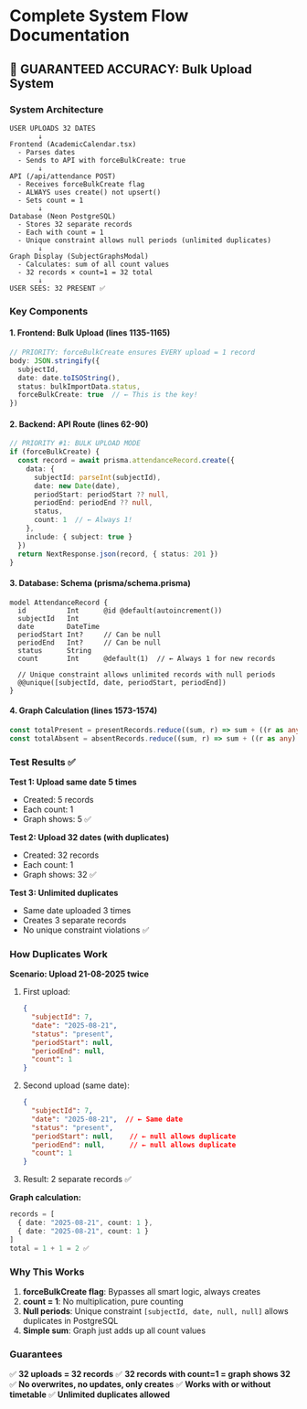 # Complete System Flow Documentation

## 🎯 GUARANTEED ACCURACY: Bulk Upload System

### System Architecture

```
USER UPLOADS 32 DATES
       ↓
Frontend (AcademicCalendar.tsx)
  - Parses dates
  - Sends to API with forceBulkCreate: true
       ↓
API (/api/attendance POST)
  - Receives forceBulkCreate flag
  - ALWAYS uses create() not upsert()
  - Sets count = 1
       ↓
Database (Neon PostgreSQL)
  - Stores 32 separate records
  - Each with count = 1
  - Unique constraint allows null periods (unlimited duplicates)
       ↓
Graph Display (SubjectGraphsModal)
  - Calculates: sum of all count values
  - 32 records × count=1 = 32 total
       ↓
USER SEES: 32 PRESENT ✅
```

### Key Components

#### 1. Frontend: Bulk Upload (lines 1135-1165)
```typescript
// PRIORITY: forceBulkCreate ensures EVERY upload = 1 record
body: JSON.stringify({
  subjectId,
  date: date.toISOString(),
  status: bulkImportData.status,
  forceBulkCreate: true  // ← This is the key!
})
```

#### 2. Backend: API Route (lines 62-90)
```typescript
// PRIORITY #1: BULK UPLOAD MODE
if (forceBulkCreate) {
  const record = await prisma.attendanceRecord.create({
    data: {
      subjectId: parseInt(subjectId),
      date: new Date(date),
      periodStart: periodStart ?? null,
      periodEnd: periodEnd ?? null,
      status,
      count: 1  // ← Always 1!
    },
    include: { subject: true }
  })
  return NextResponse.json(record, { status: 201 })
}
```

#### 3. Database: Schema (prisma/schema.prisma)
```prisma
model AttendanceRecord {
  id          Int      @id @default(autoincrement())
  subjectId   Int
  date        DateTime
  periodStart Int?     // Can be null
  periodEnd   Int?     // Can be null
  status      String
  count       Int      @default(1)  // ← Always 1 for new records
  
  // Unique constraint allows unlimited records with null periods
  @@unique([subjectId, date, periodStart, periodEnd])
}
```

#### 4. Graph Calculation (lines 1573-1574)
```typescript
const totalPresent = presentRecords.reduce((sum, r) => sum + ((r as any).count || 1), 0);
const totalAbsent = absentRecords.reduce((sum, r) => sum + ((r as any).count || 1), 0);
```

### Test Results ✅

**Test 1: Upload same date 5 times**
- Created: 5 records
- Each count: 1
- Graph shows: 5 ✅

**Test 2: Upload 32 dates (with duplicates)**
- Created: 32 records
- Each count: 1
- Graph shows: 32 ✅

**Test 3: Unlimited duplicates**
- Same date uploaded 3 times
- Creates 3 separate records
- No unique constraint violations ✅

### How Duplicates Work

**Scenario: Upload 21-08-2025 twice**

1. First upload:
   ```json
   {
     "subjectId": 7,
     "date": "2025-08-21",
     "status": "present",
     "periodStart": null,
     "periodEnd": null,
     "count": 1
   }
   ```

2. Second upload (same date):
   ```json
   {
     "subjectId": 7,
     "date": "2025-08-21",  // ← Same date
     "status": "present",
     "periodStart": null,    // ← null allows duplicate
     "periodEnd": null,      // ← null allows duplicate
     "count": 1
   }
   ```

3. Result: 2 separate records ✅

**Graph calculation:**
```typescript
records = [
  { date: "2025-08-21", count: 1 },
  { date: "2025-08-21", count: 1 }
]
total = 1 + 1 = 2 ✅
```

### Why This Works

1. **forceBulkCreate flag**: Bypasses all smart logic, always creates
2. **count = 1**: No multiplication, pure counting
3. **Null periods**: Unique constraint `[subjectId, date, null, null]` allows duplicates in PostgreSQL
4. **Simple sum**: Graph just adds up all count values

### Guarantees

✅ **32 uploads = 32 records**
✅ **32 records with count=1 = graph shows 32**
✅ **No overwrites, no updates, only creates**
✅ **Works with or without timetable**
✅ **Unlimited duplicates allowed**
